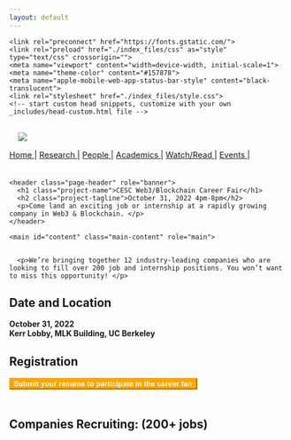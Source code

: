 ```yaml
---
layout: default
---
```



<!-- saved from url=(0037)https://zhiyong1997.github.io/cayman/ -->
<html lang="en-US"><head><meta http-equiv="Content-Type" content="text/html; charset=UTF-8">
    

<!-- Begin Jekyll SEO tag v2.8.0 -->
<title>CESC Career Fair | October 31, 2022</title>
<meta name="generator" content="Jekyll v3.9.2">
<meta property="og:title" content="CESC Career Fair">
<meta property="og:locale" content="en_US">
<meta name="description" content="October 31, 2022">
<meta property="og:description" content="October 31, 2022">
<link rel="canonical" href="https://zhiyong1997.github.io/cayman/">
<meta property="og:url" content="https://zhiyong1997.github.io/cayman/">
<meta property="og:site_name" content="CESC Career Fair">
<meta property="og:type" content="website">
<meta name="twitter:card" content="summary">
<meta property="twitter:title" content="CESC Career Fair">
<script type="application/ld+json">
{"@context":"https://schema.org","@type":"WebSite","description":"October 31, 2022","headline":"CESC Career Fair","name":"CESC Career Fair","url":"https://zhiyong1997.github.io/cayman/"}</script>
<!-- End Jekyll SEO tag -->

    <link rel="preconnect" href="https://fonts.gstatic.com/">
    <link rel="preload" href="./index_files/css" as="style" type="text/css" crossorigin="">
    <meta name="viewport" content="width=device-width, initial-scale=1">
    <meta name="theme-color" content="#157878">
    <meta name="apple-mobile-web-app-status-bar-style" content="black-translucent">
    <link rel="stylesheet" href="./index_files/style.css">
    <!-- start custom head snippets, customize with your own _includes/head-custom.html file -->

<!-- Setup Google Analytics -->



<!-- You can set your favicon here -->
<!-- link rel="shortcut icon" type="image/x-icon" href="/cayman/favicon.ico" -->

<!-- end custom head snippets -->

  <script charset="utf-8" src="./index_files/button.d2f864f87f544dc0c11d7d712a191c1f.js.download"></script></head>
  <body data-new-gr-c-s-check-loaded="14.1084.0" data-gr-ext-installed=""><!-- <div style="height: 50px; width: 100%; background-color: #003262; position:absolute;">
    <div class="constraint" style="color: white; font-size: 2rem;">
        <a href="https://berkeley.edu/" style="text-decoration: none;">
            <img src="/assets/images/ucbseal_139_540.png" style="height: 40px; margin: 5px; margin-right: 0;">
            <img src="/assets/images/Berkeley_wordmark_white_no_uc.png" style="height: 40px; margin-left: -10px;">
        </a>
    </div>
</div> -->
<div class="constraint">
    <div id="header">
        <div id="logo-container" style="padding: 1rem;">
            <a href="https://rdi.berkeley.edu/">
                <img src="/assets/images/Berkeley Center for RDI Logo.png" id="logo">
            </a>
        </div>
        <div id="nav-container">
            <div id="nav-links" style="font-size: 11pt; vertical-align: middle;">
                <a href="https://rdi.berkeley.edu/" class="nav-url">
                    Home
                </a>
                <span class="seperator">|</span>
                <a href="https://rdi.berkeley.edu/research" class="nav-url">
                    Research
                </a>
                <span class="seperator">|</span>
                <a href="https://rdi.berkeley.edu/people" class="nav-url">
                    People
                </a>
                <span class="seperator">|</span>
                <a href="https://rdi.berkeley.edu/academics" class="nav-url">
                    Academics
                </a>
                <span class="seperator">|</span>
                <a href="https://rdi.berkeley.edu/watchandread" class="nav-url">
                    Watch/Read
                </a>
                <span class="seperator">|</span>
                <!-- <a href="https://rdi.berkeley.edu/pressKit" class="nav-url">
                    Press Kit
                <span class="seperator">|</span> -->
                <a href="https://rdi.berkeley.edu/events" class="nav-url">
                    Events
                </a>
                <span class="seperator">|</span>
                <!--                 
                <a href="/internships" class="nav-url">
                    Internships
                </a>
                <span class="seperator">|</span>
                -->
                <iframe id="twitter-widget-0" scrolling="no" frameborder="0" allowtransparency="true" allowfullscreen="true" class="twitter-follow-button twitter-follow-button-rendered" style="position: static; visibility: visible; width: 159px; height: 20px;" title="Twitter Follow Button" src="./index_files/follow_button.7dae38096d06923d683a2a807172322a.en.html" data-screen-name="BerkeleyRDI"></iframe><script async="" src="./index_files/widgets.js.download" charset="utf-8"></script>
            </div>
        </div>
    </div>
</div>

    <header class="page-header" role="banner">
      <h1 class="project-name">CESC Web3/Blockchain Career Fair</h1>
      <h2 class="project-tagline">October 31, 2022 4pm-8pm</h2>
      <p>Come land an exciting job or internship at a rapidly growing company in Web3 & Blockchain. </p>
    </header>

    <main id="content" class="main-content" role="main">
      

      <p>We’re bringing together 12 industry-leading companies who are looking to fill over 200 job and internship positions. You won’t want to miss this opportunity! </p>
<!-- <p><sub> We’re bringing together 12 industry-leading companies who are looking to fill over 200 job and internship positions. You won’t want to miss this opportunity! </sub></p> -->

<h2 id="date-and-location">Date and Location</h2>
<p><strong>October 31, 2022</strong><br>
<strong>Kerr Lobby, MLK Building, UC Berkeley</strong></p>

<h2 id="registration">Registration</h2>

<p><button name="button" style="background:#FFA500;border-color: #FFA500;color:white;font-weight:bold;" onclick="window.location.href=&#39;https://berkeleyrdi.wufoo.com/forms/z1r3l8yw1cwjtc0/&#39;;"> Submit your resume to participate in the career fair</button></p>

<h2 id="call-for-contributed-talks" style="margin-top:50px">Companies Recruiting:  (200+ jobs)</h2>

 <div id="affiliated-images-container" style="margin-top: 50px">
    <a href="" style="width: 180px">
      <div style="width: 85%; height: 85%;">
      </div>
      </a>
    <a href="https://jumpcrypto.com" class="affiliated-link">
      <div style="width: 90%; height: 90%; display: flex">
        <img class="affiliated" src="/assets/images/jump_logo.png" alt="0x Labs" />
      </div>
    </a>
    <a href="https://chainlinklabs.com/" class="affiliated-link">
      <img class="affiliated" src="/assets/images/chainlink_logo.png" alt="Chain Link" />
    </a>
    <a href="https://www.circle.com/en/" class="affiliated-link">
      <img class="affiliated" src="/assets/images/circle_logo.png" alt="Circle" />
    </a>
  </div>
  

  <div id="affiliated-images-container" style="margin-top: 80px">
       <a href="" style="width: 100px">
      <div style="width: 85%; height: 85%;">
      </div>
    </a>
      <a href="https://www.ripple.com" class="affiliated-link">
      <div style="width: 85%; height: 85%; display: flex">
        <img class="affiliated" src="/assets/images/ripple_logo.png" alt="Cicso" />
      </div>
    </a>
    <a href="https://capital.hashkey.com" class="affiliated-link">
      <div style="width: 100%; height: 100%; display: flex">
        <img class="affiliated" src="/assets/images/hashkey_logo.png" alt="EduAO" />
      </div>
    </a>
      <a href="https://live.eluv.io/" class="affiliated-link">
     <div style="width: 60%; height: 60%;">
      <img class="affiliated" src="/assets/images/eluvio_logo.png" alt="CaGOV" />
      </div>
    </a>
    <a href="https://nervos.org" class="affiliated-link">
      <div style="width: 70%; height: 70%; display: flex">
        <img class="affiliated" src="/assets/images/nervos_logo.png" alt="EduAO" />
      </div>
    </a>
  </div>


  <div id="affiliated-images-container" style="margin-top: 50px">
   <a href="" style="width: 55px">
      <div style="width: 85%; height: 85%;">
      </div>
    </a>
      <a href="https://www.0x.org/" class="affiliated-link">
      <div style="width: 75%; height: 75%; margin-top: 80px">
        <img class="affiliated" src="/assets/images/0xlabs_logo.png" alt="Cicso" />
      </div>
    </a>
      <a href="https://babylonchain.io/" class="affiliated-link">
      <div style="width: 90%; height: 90%; margin-top: 100px">
        <img class="affiliated" src="/assets/images/babylon_logo.png" alt="Cicso" />
      </div>
    </a>
      <a href="https://evmos.org/" class="affiliated-link">
     <div style="width: 70%; height: 70%;">
      <img class="affiliated" src="/assets/images/evmos_logo.png" alt="CaGOV" />
      </div>
    </a>
    <a href="www.anchain.ai" class="affiliated-link">
      <div style="width: 80%; height: 80%; margin-top: 40px">
        <img class="affiliated" src="/assets/images/anchain_logo.png" alt="Cicso" />
      </div>
    </a>
    <a href="https://quantstamp.com/" class="affiliated-link">
      <div style="width: 60%; height: 60%; margin-top: 30px">
        <img class="affiliated" src="/assets/images/quantstamp_logo.png" alt="Cicso" />
      </div>
    </a>
  </div>
<p><ol>
<li style="margin: 10px">Jump Crypto: &emsp;<a href="https://jumpcrypto.com/careers/" style="font-size:15px">Career Page</a> </li>
<li style="margin: 10px">Chainlink Labs: &emsp;<a href="https://chainlinklabs.com/jobs" style="font-size:15px">Career Page</a> </li>
<li style="margin: 10px">Circle: &emsp;<a href="https://www.circle.com/en/careers" style="font-size:15px">Career Page</a> </li>
<li style="margin: 10px">Ripple Labs: &emsp;<a href="https://ripple.com/careers/all-jobs/" style="font-size:15px">Career Page</a> </li>
<li style="margin: 10px">HashKey Fintech Investment: &emsp;<a href="https://www.hashkey.com/en/open-position" style="font-size:15px">Career Page</a> </li>
<li style="margin: 10px">Eluv.io: &emsp;<a href="https://eluvio.co/careers/" style="font-size:15px">Career Page</a> </li>
<li style="margin: 10px">Nervos: &emsp;<a href="https://www.nervos.org/about/join-us" style="font-size:15px">Career Page</a> </li>
<li style="margin: 10px">0x Labs: &emsp;<a href="https://boards.greenhouse.io/0x" style="font-size:15px">Career Page</a> </li>
<li style="margin: 10px">Babylon: &emsp;<a href="https://babylonchain.io/career" style="font-size:15px">Career Page</a> </li>
<li style="margin: 10px">Evmos: &emsp;<a href="https://boards.eu.greenhouse.io/evmos" style="font-size:15px">Career Page</a> </li>
<li style="margin: 10px">AnChain.AI: &emsp;<a href="https://www.linkedin.com/company/anchainai/jobs/" style="font-size:15px">Career Page</a> </li>
<li style="margin: 10px">Quantstamp: &emsp;<a href="https://quantstamp.com/careers" style="font-size:15px">Career Page</a> </li>
</ol></p>



      
      <!--
      <footer class="site-footer">
        
          <span class="site-footer-owner"><a href="https://github.com/zhiyong1997/cayman">cayman</a> is maintained by <a href="https://github.com/zhiyong1997">zhiyong1997</a>.</span>
        
        <span class="site-footer-credits">This page was generated by <a href="https://pages.github.com">GitHub Pages</a>.</span>
      </footer>
      -->
    </main>
  

<iframe scrolling="no" frameborder="0" allowtransparency="true" src="./index_files/widget_iframe.7dae38096d06923d683a2a807172322a.html" title="Twitter settings iframe" style="display: none;"></iframe><iframe id="rufous-sandbox" scrolling="no" frameborder="0" allowtransparency="true" allowfullscreen="true" style="position: absolute; visibility: hidden; display: none; width: 0px; height: 0px; padding: 0px; border: none;" title="Twitter analytics iframe" src="./index_files/saved_resource.html"></iframe></body><grammarly-desktop-integration data-grammarly-shadow-root="true"></grammarly-desktop-integration></html>

---

